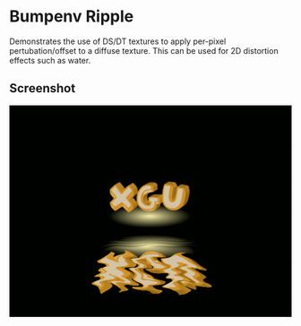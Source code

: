 # Bumpenv Ripple

Demonstrates the use of DS/DT textures to apply per-pixel pertubation/offset to a diffuse texture. This can be used for 2D distortion effects such as water.

## Screenshot
![bumpenv_ripple](/_screenshots/bumpenv_ripple.png)
